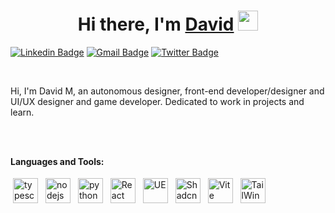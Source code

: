 <h1 align="center">Hi there, I'm <a href="https://www.b.c/" target="_blank">David</a> <img
src="https://github.com/blackcater/blackcater/raw/main/images/Hi.gif" height="32" /></h1>

[![Linkedin Badge](https://img.shields.io/badge/-DavidMunive-blue?style=flat-square&logo=Linkedin&logoColor=white&link=https://www.linkedin.com/in/david-munive-it/)](https://www.linkedin.com/in/david-munive-it/)
[![Gmail Badge](https://img.shields.io/badge/-jdavemun@gmail.com-c14438?style=flat-square&logo=Gmail&logoColor=white&link=mailto:jdavemun@gmail.com)](mailto:jdavemun@gmail.com)
[![Twitter Badge](https://img.shields.io/badge/-@david_mnv-1ca0f1?style=flat-square&labelColor=1ca0f1&logo=twitter&logoColor=white&link=https://twitter.com/david_mnv)](https://twitter.com/david_mnv)

<br />

Hi, I'm David M, an autonomous designer, front-end developer/designer and UI/UX designer and game developer. Dedicated to work in projects and learn.

<br />
<br />

**Languages and Tools:**

<p>
<img src="https://simpleicons.org/icons/typescript.svg" height="40" style="vertical-align:down; margin:4px" alt="typescript">
<img src="https://simpleicons.org/icons/nodedotjs.svg" height="40" style="vertical-align:down; margin:4px" alt="nodejs">
<img src="https://simpleicons.org/icons/python.svg" height="40" style="vertical-align:down; margin:4px" alt="python">
<img src="https://simpleicons.org/icons/react.svg" height="40" style="vertical-align:down; margin:4px" alt="React">
<img src="https://simpleicons.org/icons/unrealengine.svg" height="40" style="vertical-align:down; margin:4px" alt="UE">
<img src="https://simpleicons.org/icons/shadcnui.svg" height="40" style="vertical-align:down; margin:4px" alt="Shadcn/ui">
<img src="https://simpleicons.org/icons/vite.svg" height="40" style="vertical-align:down; margin:4px" alt="Vite">
<img src="https://simpleicons.org/icons/tailwindcss.svg" height="40" style="vertical-align:down; margin:4px" alt="TailWind">
</p>


```

```
